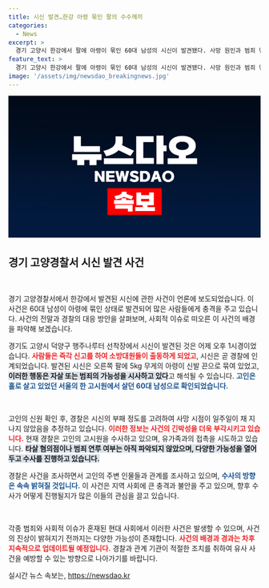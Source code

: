 ```yaml
---
title: 시신 발견…한강 아령 묶인 팔의 수수께끼
categories:
  - News
excerpt: >
  경기 고양시 한강에서 팔에 아령이 묶인 60대 남성의 시신이 발견됐다. 사망 원인과 범죄 연루 여부는 미궁 속에, 경찰은 정체와 주변을 조사하며 사건의 실체를 파헤치고 있다.
feature_text: >
  경기 고양시 한강에서 팔에 아령이 묶인 60대 남성의 시신이 발견됐다. 사망 원인과 범죄 연루 여부는 미궁 속에, 경찰은 정체와 주변을 조사하며 사건의 실체를 파헤치고 있다.
image: '/assets/img/newsdao_breakingnews.jpg'
---
```


<p><img src="/assets/img/newsdao_breakingnews.jpg" alt="cryptoinkorea 속보" /></p>

<h2 data-ke-size="size26">경기 고양경찰서 시신 발견 사건</h2>

<p data-ke-size="size16">&nbsp;</p>

<p>경기 고양경찰서에서 한강에서 발견된 시신에 관한 사건이 언론에 보도되었습니다. 이 사건은 60대 남성이 아령에 묶인 상태로 발견되어 많은 사람들에게 충격을 주고 있습니다. 사건의 전말과 경찰의 대응 방안을 살펴보며, 사회적 이슈로 떠오른 이 사건의 배경을 파악해 보겠습니다.</p>

<p>경기도 고양시 덕양구 행주나루터 선착장에서 시신이 발견된 것은 어제 오후 1시경이었습니다. <b><span style="color: #ee2323;">사람들은 즉각 신고를 하여 소방대원들이 출동하게 되었고</span></b>, 시신은 곧 경찰에 인계되었습니다. 발견된 시신은 오른쪽 팔에 5kg 무게의 아령이 신발 끈으로 묶여 있었고, <b><span style="background-color: #21538527;">이러한 행동은 자살 또는 범죄의 가능성을 시사하고 있다</span></b>고 해석될 수 있습니다. <b><span style="color: #1a5490;">고인은 홀로 살고 있었던 서울의 한 고시원에서 살던 60대 남성으로 확인되었습니다.</span></b></p>

<p data-ke-size="size16">&nbsp;</p>

<p>고인의 신원 확인 후, 경찰은 시신의 부패 정도를 고려하여 사망 시점이 일주일이 채 지나지 않았음을 추정하고 있습니다. <b><span style="color: #ee2323;">이러한 정보는 사건의 긴박성을 더욱 부각시키고 있습니다.</span></b> 현재 경찰은 고인의 고시원을 수사하고 있으며, 유가족과의 접촉을 시도하고 있습니다. <b><span style="background-color: #21538527;">타살 혐의점이나 범죄 연루 여부는 아직 파악되지 않았으며, 다양한 가능성을 열어두고 수사를 진행하고 있습니다.</span></b></p>

<p>경찰은 사건을 조사하면서 고인의 주변 인물들과 관계를 조사하고 있으며, <b><span style="color: #1a5490;">수사의 방향은 속속 밝혀질 것입니다.</span></b> 이 사건은 지역 사회에 큰 충격과 불안을 주고 있으며, 향후 수사가 어떻게 진행될지가 많은 이들의 관심을 끌고 있습니다.</p>

<p data-ke-size="size16">&nbsp;</p>

<p>각종 범죄와 사회적 이슈가 혼재된 현대 사회에서 이러한 사건은 발생할 수 있으며, 사건의 진상이 밝혀지기 전까지는 다양한 가능성이 존재합니다. <b><span style="color: #ee2323;">사건의 배경과 경과는 차후 지속적으로 업데이트될 예정입니다.</span></b> 경찰과 관계 기관이 적절한 조치를 취하여 유사 사건을 예방할 수 있는 방향으로 나아가기를 바랍니다.</p>
실시간 뉴스 속보는, <a href="https://newsdao.kr" rel="dofollow">https://newsdao.kr</a>



